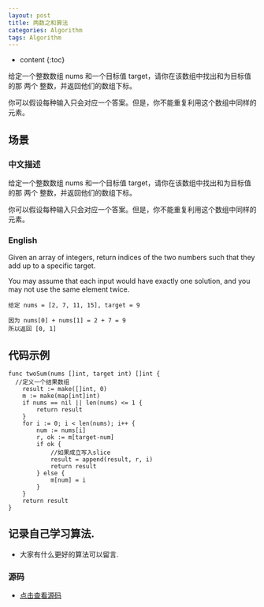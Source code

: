 ```yaml
---
layout: post
title: 两数之和算法
categories: Algorithm
tags: Algorithm
---
```

* content
{:toc}

给定一个整数数组 nums 和一个目标值 target，请你在该数组中找出和为目标值的那 两个 整数，并返回他们的数组下标。

你可以假设每种输入只会对应一个答案。但是，你不能重复利用这个数组中同样的元素。

## 场景 

### 中文描述

给定一个整数数组 nums 和一个目标值 target，请你在该数组中找出和为目标值的那 两个 整数，并返回他们的数组下标。

你可以假设每种输入只会对应一个答案。但是，你不能重复利用这个数组中同样的元素。

### English

Given an array of integers, return indices of the two numbers such that they add up to a specific target.

You may assume that each input would have exactly one solution, and you may not use the same element twice.

```
给定 nums = [2, 7, 11, 15], target = 9

因为 nums[0] + nums[1] = 2 + 7 = 9
所以返回 [0, 1]
```
## 代码示例

```golang
func twoSum(nums []int, target int) []int {
  //定义一个结果数组
	result := make([]int, 0)
	m := make(map[int]int)
	if nums == nil || len(nums) <= 1 {
		return result
	}
	for i := 0; i < len(nums); i++ {
		num := nums[i]
		r, ok := m[target-num]
		if ok {
			//如果成立写入slice
			result = append(result, r, i)
			return result
		} else {
			m[num] = i
		}
	}
	return result
}
```

## 记录自己学习算法.

* 大家有什么更好的算法可以留言.

### 源码

* [点击查看源码](https://github.com/selfjt/algorithm/blob/master/golang/twoSum.go)